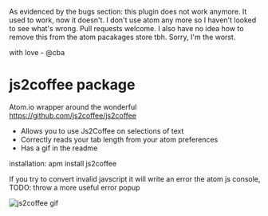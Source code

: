 As evidenced by the bugs section: this plugin does not work anymore. It used to work, now it doesn't. I don't use atom any more so I haven't looked to see what's wrong. Pull requests welcome. I also have no idea how to remove this from the atom pacakages store tbh. Sorry, I'm the worst.

with love - @cba

# js2coffee package

Atom.io wrapper around the wonderful https://github.com/js2coffee/js2coffee

* Allows you to use Js2Coffee on selections of text
* Correctly reads your tab length from your atom preferences
* Has a gif in the readme

installation: 
apm install js2coffee

If you try to convert invalid javscript it will write an error the atom js console, TODO: throw a more useful error popup

![js2coffee gif](https://raw.github.com/Chandler/atom-js2coffee/master/js2coffee.gif)
